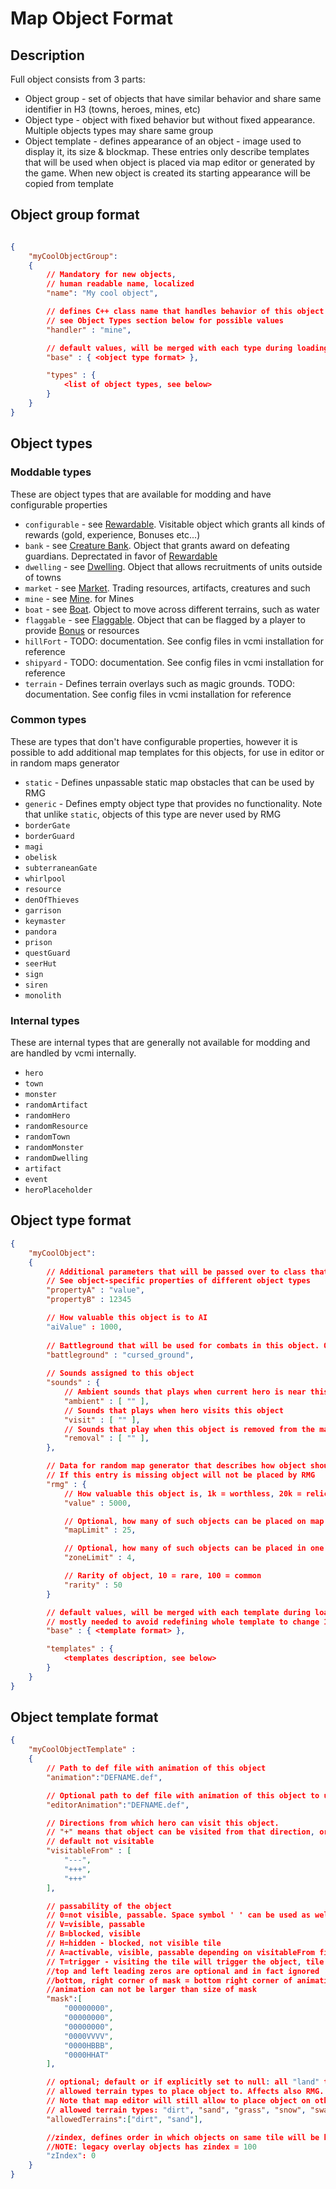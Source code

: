 # Map Object Format

## Description

Full object consists from 3 parts:

- Object group - set of objects that have similar behavior and share
    same identifier in H3 (towns, heroes, mines, etc)
- Object type - object with fixed behavior but without fixed
    appearance. Multiple objects types may share same group
- Object template - defines appearance of an object - image used to
    display it, its size & blockmap. These entries only describe
    templates that will be used when object is placed via map editor or
    generated by the game. When new object is created its starting
    appearance will be copied from template

## Object group format

```json

{
	"myCoolObjectGroup":
	{
		// Mandatory for new objects,
		// human readable name, localized 
		"name": "My cool object",

		// defines C++ class name that handles behavior of this object
		// see Object Types section below for possible values
		"handler" : "mine",

		// default values, will be merged with each type during loading
		"base" : { <object type format> },

		"types" : {
			<list of object types, see below>
		}
	}
}
```

## Object types

### Moddable types

These are object types that are available for modding and have configurable properties

- `configurable` - see [Rewardable](Map_Objects/Rewardable.md). Visitable object which grants all kinds of rewards (gold, experience, Bonuses etc...)
- `bank` - see [Creature Bank](Map_Objects/Creature_Bank.md). Object that grants award on defeating guardians. Deprectated in favor of [Rewardable](Map_Objects/Rewardable.md)
- `dwelling` - see [Dwelling](Map_Objects/Dwelling.md). Object that allows recruitments of units outside of towns
- `market` - see [Market](Map_Objects/Market.md). Trading resources, artifacts, creatures and such
- `mine` - see [Mine](Map_Objects/Mine.md). for Mines
- `boat` - see [Boat](Map_Objects/Boat.md). Object to move across different terrains, such as water
- `flaggable` - see [Flaggable](Map_Objects/Flaggable.md). Object that can be flagged by a player to provide [Bonus](Bonus_Format.md) or resources
- `hillFort` - TODO: documentation. See config files in vcmi installation for reference
- `shipyard` - TODO: documentation. See config files in vcmi installation for reference
- `terrain` - Defines terrain overlays such as magic grounds. TODO: documentation. See config files in vcmi installation for reference

### Common types

These are types that don't have configurable properties, however it is possible to add additional map templates for this objects, for use in editor or in random maps generator

- `static` - Defines unpassable static map obstacles that can be used by RMG
- `generic` - Defines empty object type that provides no functionality. Note that unlike `static`, objects of this type are never used by RMG
- `borderGate`
- `borderGuard`
- `magi`
- `obelisk`
- `subterraneanGate`
- `whirlpool`
- `resource`
- `denOfThieves`
- `garrison`
- `keymaster`
- `pandora`
- `prison`
- `questGuard`
- `seerHut`
- `sign`
- `siren`
- `monolith`

### Internal types

These are internal types that are generally not available for modding and are handled by vcmi internally.

- `hero`
- `town`
- `monster`
- `randomArtifact`
- `randomHero`
- `randomResource`
- `randomTown`
- `randomMonster`
- `randomDwelling`
- `artifact`
- `event`
- `heroPlaceholder`

## Object type format

```json
{
	"myCoolObject":
	{
		// Additional parameters that will be passed over to class that controls behavior of the object
		// See object-specific properties of different object types
		"propertyA" : "value",
		"propertyB" : 12345

		// How valuable this object is to AI
		"aiValue" : 1000,
		
		// Battleground that will be used for combats in this object. Overrides terrain this object was placed on
		"battleground" : "cursed_ground",
		
		// Sounds assigned to this object
		"sounds" : {
			// Ambient sounds that plays when current hero is near this object
			"ambient" : [ "" ],
			// Sounds that plays when hero visits this object
			"visit" : [ "" ],
			// Sounds that play when this object is removed from the map
			"removal" : [ "" ],
		},

		// Data for random map generator that describes how object should be placed.
		// If this entry is missing object will not be placed by RMG
		"rmg" : {
			// How valuable this object is, 1k = worthless, 20k = relic level
			"value" : 5000,

			// Optional, how many of such objects can be placed on map
			"mapLimit" : 25,

			// Optional, how many of such objects can be placed in one zone
			"zoneLimit" : 4,

			// Rarity of object, 10 = rare, 100 = common
			"rarity" : 50
		}

		// default values, will be merged with each template during loading
		// mostly needed to avoid redefining whole template to change 1-2 fields
		"base" : { <template format> },

		"templates" : {
			<templates description, see below>
		}
	}
}
```

## Object template format

```json
{
	"myCoolObjectTemplate" : 
	{
		// Path to def file with animation of this object
		"animation":"DEFNAME.def",

		// Optional path to def file with animation of this object to use in map editor
		"editorAnimation":"DEFNAME.def",

		// Directions from which hero can visit this object.
		// "+" means that object can be visited from that direction, or "-" othervice
		// default not visitable
		"visitableFrom" : [
			"---",
			"+++",
			"+++"
		],

		// passability of the object
		// 0=not visible, passable. Space symbol ' ' can be used as well
		// V=visible, passable
		// B=blocked, visible
		// H=hidden - blocked, not visible tile
		// A=activable, visible, passable depending on visitableFrom field
		// T=trigger - visiting the tile will trigger the object, tile is not visible (e.g. event)
		//top and left leading zeros are optional and in fact ignored
		//bottom, right corner of mask = bottom right corner of animation frame
		//animation can not be larger than size of mask
		"mask":[
			"00000000",
			"00000000",
			"00000000",
			"0000VVVV",
			"0000HBBB",
			"0000HHAT"
		],

		// optional; default or if explicitly set to null: all "land" terrains (e.g. not rock and not water)
		// allowed terrain types to place object to. Affects also RMG.
		// Note that map editor will still allow to place object on other terrains
		// allowed terrain types: "dirt", "sand", "grass", "snow", "swamp", "rough", "subterra", "lava", "water", "rock"
		"allowedTerrains":["dirt", "sand"],

		//zindex, defines order in which objects on same tile will be blit. optional, default is 0 
		//NOTE: legacy overlay objects has zindex = 100
		"zIndex": 0
	}
}
```
